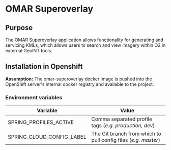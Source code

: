 # OMAR Superoverlay

## Purpose

The OMAR Superoverlay application allows functionality for generating and servicing KMLs, which allows users to search and view imagery within O2 in external GeoINT tools.

## Installation in Openshift

**Assumption:** The omar-superoverlay docker image is pushed into the OpenShift server's internal docker registry and available to the project.

### Environment variables

|Variable|Value|
|------|------|
|SPRING_PROFILES_ACTIVE|Comma separated profile tags (*e.g. production, dev*)|
|SPRING_CLOUD_CONFIG_LABEL|The Git branch from which to pull config files (*e.g. master*)|
